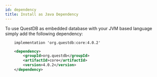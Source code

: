 ```yaml
---
id: dependency
title: Install as Java Dependency
---
```


To use QuestDB as embedded database with your JVM based language simply add the following dependency:

<!--DOCUSAURUS_CODE_TABS-->
<!--gradle-->
```shell script
    implementation 'org.questdb:core:4.0.2'
```
<!--maven-->
```xml
    <dependency>
        <groupId>org.questdb</groupId>
        <artifactId>core</artifactId>
        <version>4.0.2</version>
    </dependency>
```
<!--END_DOCUSAURUS_CODE_TABS-->
